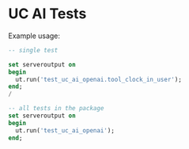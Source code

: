 # UC AI Tests

Example usage:

```sql
-- single test

set serveroutput on
begin
  ut.run('test_uc_ai_openai.tool_clock_in_user');
end;
/

-- all tests in the package
set serveroutput on
begin
  ut.run('test_uc_ai_openai');
end;
```

